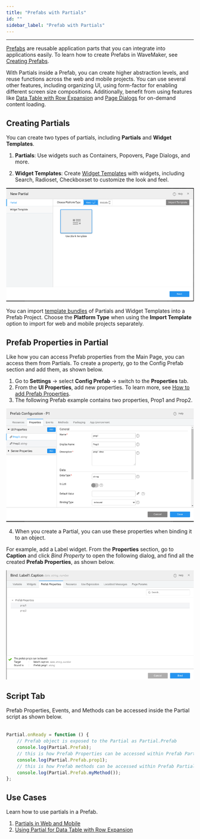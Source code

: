```yaml
---
title: "Prefabs with Partials"
id: ""
sidebar_label: "Prefab with Partials"
---
```

---

[Prefabs](/learn/app-development/custom-widgets/prefabs-overview) are reusable application parts that you can integrate into applications easily. To learn how to create Prefabs in WaveMaker, see [Creating Prefabs](/learn/app-development/custom-widgets/creating-prefabs).

With Partials inside a Prefab, you can create higher abstraction levels, and reuse functions across the web and mobile projects. You can use several other features, including organizing UI, using form-factor for enabling different screen size compositions. Additionally, benefit from using features like [Data Table with Row Expansion](/learn/how-tos/how-to-configure-row-expansion-in-a-data-table) and [Page Dialogs](/learn/app-development/widgets/modal-dialogs/modal-windows-dialogs#page-dialog) for on-demand content loading.

## Creating Partials

You can create two types of partials, including **Partials** and **Widget Templates**.

1. **Partials**: Use widgets such as Containers, Popovers, Page Dialogs, and more.  

2. **Widget Templates**: Create [Widget Templates](/learn/how-tos/custom-widget-template) with widgets, including Search, Radioset, Checkboxset to customize the look and feel.

![PartialTypes](/learn/assets/partialTypes.png)

You can import [template bundles](/learn/app-development/ui-design/page-concepts/creating-template-bundles) of Partials and Widget Templates into a Prefab Project. Choose the **Platform Type** when using the **Import Template** option to import for web and mobile projects separately.

## Prefab Properties in Partial

Like how you can access Prefab properties from the Main Page, you can access them from Partials. To create a property, go to the Config Prefab section and add them, as shown below.

1. Go to **Settings** -> select **Config Prefab** -> switch to the **Properties** tab.
2. From the **UI Properties**, add new properties. To learn more, see [How to add Prefab Properties](/learn/app-development/custom-widgets/creating-prefabs/#properties).
3. The following Prefab example contains two properties, Prop1 and Prop2.

![PrefabPropertiesDialog](/learn/assets/prefabpropertiesdialog.png)

4. When you create a Partial, you can use these properties when binding it to an object.  

For example, add a Label widget. From the **Properties** section, go to **Caption** and click *Bind Property* to open the following dialog, and find all the created **Prefab Properties**, as shown below.

![PartialBindDialog](/learn/assets/prefabpropertiesinsidepartial.png)

## Script Tab

Prefab Properties, Events, and Methods can be accessed inside the Partial script as shown below.

```js

Partial.onReady = function () {
    // Prefab object is exposed to the Partial as Partial.Prefab
    console.log(Partial.Prefab);
    // this is how Prefab Properties can be accessed within Prefab Partials
    console.log(Partial.Prefab.prop1);
    // this is how Prefab methods can be accessed within Prefab Partials
    console.log(Partial.Prefab.myMethod());
};
```

## Use Cases

Learn how to use partials in a Prefab.

1. [Partials in Web and Mobile](/learn/how-tos/create-prefab-with-partials#partials-in-web-and-mobile)  
2. [Using Partial for Data Table with Row Expansion](/learn/how-tos/create-prefab-with-partials#data-table-with-row-expansion)